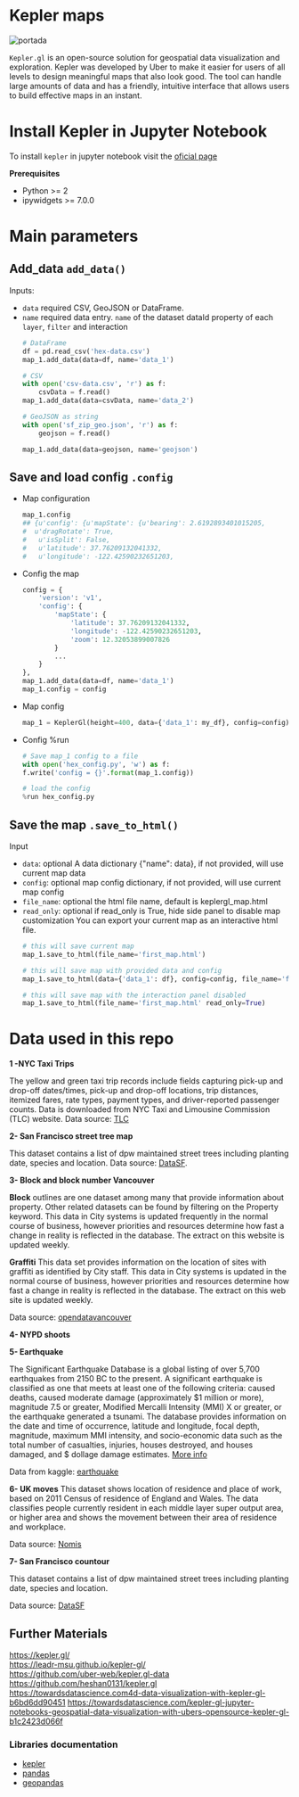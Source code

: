 # Kepler maps

![portada](https://i.pinimg.com/originals/6e/13/10/6e13104be2d4ace5be943d0cf26fa33a.gif)

`Kepler.gl` is an open-source solution for geospatial data visualization and exploration. Kepler was developed by Uber to make it easier for users of all levels to design meaningful maps that also look good. The tool can handle large amounts of data and has a friendly, intuitive interface that allows users to build effective maps in an instant.

# Install Kepler in Jupyter Notebook

To install `kepler` in jupyter notebook visit the [oficial page](https://docs.kepler.gl/docs/keplergl-jupyter)

**Prerequisites**  
- Python >= 2  
- ipywidgets >= 7.0.0


# Main parameters
## Add_data `add_data()`
Inputs: 

- `data` required CSV, GeoJSON or DataFrame. 
- `name` required data entry.
`name` of the dataset dataId property of each `layer`, `filter` and interaction
    ```python
    # DataFrame
    df = pd.read_csv('hex-data.csv')
    map_1.add_data(data=df, name='data_1')

    # CSV
    with open('csv-data.csv', 'r') as f:
        csvData = f.read()
    map_1.add_data(data=csvData, name='data_2')

    # GeoJSON as string
    with open('sf_zip_geo.json', 'r') as f:
        geojson = f.read()

    map_1.add_data(data=geojson, name='geojson')
    ```

## Save and load config `.config`

- Map configuration
    ```python
    map_1.config
    ## {u'config': {u'mapState': {u'bearing': 2.6192893401015205,
    #  u'dragRotate': True,
    #   u'isSplit': False,
    #   u'latitude': 37.76209132041332,
    #   u'longitude': -122.42590232651203,
    ```

- Config the map
    ```python
    config = {
        'version': 'v1',
        'config': {
            'mapState': {
                'latitude': 37.76209132041332,
                'longitude': -122.42590232651203,
                'zoom': 12.32053899007826
            }
            ...
        }
    },
    map_1.add_data(data=df, name='data_1')
    map_1.config = config
    ```
- Map config
    ```python
    map_1 = KeplerGl(height=400, data={'data_1': my_df}, config=config)
    ```
- Config %run
    ```python
    # Save map_1 config to a file
    with open('hex_config.py', 'w') as f:
    f.write('config = {}'.format(map_1.config))

    # load the config
    %run hex_config.py
    ```


## Save the map `.save_to_html()`

Input
- `data`: optional A data dictionary {"name": data}, if not provided, will use current map data
- `config`: optional map config dictionary, if not provided, will use current map config
- `file_name`: optional the html file name, default is keplergl_map.html
- `read_only`: optional if read_only is True, hide side panel to disable map customization
You can export your current map as an interactive html file.
    ```python
    # this will save current map
    map_1.save_to_html(file_name='first_map.html')

    # this will save map with provided data and config
    map_1.save_to_html(data={'data_1': df}, config=config, file_name='first_map.html')

    # this will save map with the interaction panel disabled
    map_1.save_to_html(file_name='first_map.html' read_only=True)
    ```

# Data used in this repo

**1 -NYC Taxi Trips**

The yellow and green taxi trip records include fields capturing pick-up and drop-off dates/times, pick-up and drop-off locations, trip distances, itemized fares, rate types, payment types, and driver-reported passenger counts. Data is downloaded from NYC Taxi and Limousine Commission (TLC) website. Data source: [TLC](https://www1.nyc.gov/site/tlc/about/tlc-trip-record-data.page)

**2- San Francisco street tree map**

This dataset contains a list of dpw maintained street trees including planting date, species and location. Data source: [DataSF](https://data.sfgov.org/City-Infrastructure/Street-Tree-List/tkzw-k3nq/data).

**3- Block and block number Vancouver** 

**Block** outlines are one dataset among many that provide information about property. Other related datasets can be found by filtering on the Property keyword. This data in City systems is updated frequently in the normal course of business, however priorities and resources determine how fast a change in reality is reflected in the database.  The extract on this website is updated weekly.  

**Graffiti** This data set provides information on the location of sites with graffiti as identified by City staff. This data in City systems is updated in the normal course of business, however priorities and resources determine how fast a change in reality is reflected in the database. The extract on this web site is updated weekly.

Data source: [opendatavancouver](https://opendata.vancouver.ca/)


**4- NYPD shoots**

**5- Earthquake** 

The Significant Earthquake Database is a global listing of over 5,700 earthquakes from 2150 BC to the present. A significant earthquake is classified as one that meets at least one of the following criteria: caused deaths, caused moderate damage (approximately $1 million or more), magnitude 7.5 or greater, Modified Mercalli Intensity (MMI) X or greater, or the earthquake generated a tsunami. The database provides information on the date and time of occurrence, latitude and longitude, focal depth, magnitude, maximum MMI intensity, and socio-economic data such as the total number of casualties, injuries, houses destroyed, and houses damaged, and $ dollage damage estimates. [More info](https://catalog.data.gov/dataset/global-significant-earthquake-database-2150-bc-to-present) 

Data from kaggle: [earthquake](https://www.kaggle.com/mohitkr05/global-significant-earthquake-database-from-2150bc)  

**6- UK moves**
This dataset shows location of residence and place of work, based on 2011 Census of residence of England and Wales. The data classifies people currently resident in each middle layer super output area, or higher area and shows the movement between their area of residence and workplace. 

Data source: [Nomis](https://www.nomisweb.co.uk/census/2011/wu03uk/chart)

**7- San Francisco countour**

This dataset contains a list of dpw maintained street trees including planting date, species and location.  

Data source: [DataSF](https://data.sfgov.org/City-Infrastructure/Street-Tree-List/tkzw-k3nq/data)






## Further Materials

https://kepler.gl/  
https://leadr-msu.github.io/kepler-gl/   
https://github.com/uber-web/kepler.gl-data   
https://github.com/heshan0131/kepler.gl  
https://towardsdatascience.com4d-data-visualization-with-kepler-gl-b6bd6dd90451
https://towardsdatascience.com/kepler-gl-jupyter-notebooks-geospatial-data-visualization-with-ubers-opensource-kepler-gl-b1c2423d066f 

### Libraries documentation

- [kepler](https://kepler.gl/)  
- [pandas](https://pandas.pydata.org/docs/)
- [geopandas](https://geopandas.org/)
